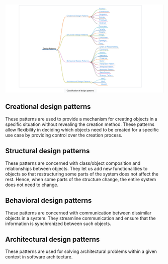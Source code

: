 <img src="./../../Assets/images/classification-of-design-patterns.png">

## Creational design patterns
These patterns are used to provide a mechanism for creating objects in a specific situation without revealing the creation method. These patterns allow flexibility in deciding which objects need to be created for a specific use case by providing control over the creation process.

## Structural design patterns
These patterns are concerned with class/object composition and relationships between objects. They let us add new functionalities to objects so that restructuring some parts of the system does not affect the rest. Hence, when some parts of the structure change, the entire system does not need to change.

## Behavioral design patterns
These patterns are concerned with communication between dissimilar objects in a system. They streamline communication and ensure that the information is synchronized between such objects.

## Architectural design patterns
These patterns are used for solving architectural problems within a given context in software architecture.